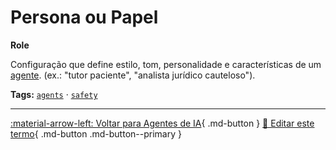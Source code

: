 # Persona ou Papel

**Role**

Configuração que define estilo, tom, personalidade e características de um [agente](../agentes-ia/agente.md). (ex.: "tutor paciente", "analista jurídico cauteloso").


**Tags:** [`agents`](../tags.md#agents) · [`safety`](../tags.md#safety)

---

[:material-arrow-left: Voltar para Agentes de IA](index.md){ .md-button }
[📝 Editar este termo](https://github.com/seu-usuario/glossario-ia/edit/main/glossario.yaml){ .md-button .md-button--primary }
